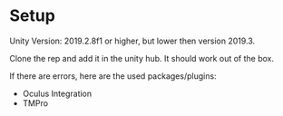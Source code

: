 # Setup
Unity Version: 2019.2.8f1 or higher, but lower then version 2019.3.

Clone the rep and add it in the unity hub. It should work out of the box.

If there are errors, here are the used packages/plugins:
- Oculus Integration
- TMPro
